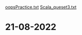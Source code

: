 [oopsPractice.txt](https://github.com/Deelip918/21-08-2022/files/9389954/oopsPractice.txt)
[Scala_queset3.txt](https://github.com/Deelip918/21-08-2022/files/9389956/Scala_queset3.txt)
# 21-08-2022
